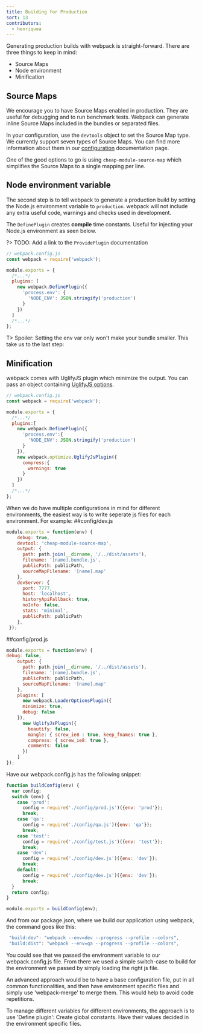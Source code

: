 ```yaml
---
title: Building for Production
sort: 13
contributors:
  - henriquea
---
```


Generating production builds with webpack is straight-forward. There are three things to keep in mind:

- Source Maps
- Node environment
- Minification

## Source Maps

We encourage you to have Source Maps enabled in production. They are useful for debugging and to run benchmark tests. Webpack can generate inline Source Maps included in the bundles or separated files.

In your configuration, use the `devtools` object to set the Source Map type. We currently support seven types of Source Maps. You can find more information about them in our [configuration](/configuration/devtool) documentation page.

One of the good options to go is using `cheap-module-source-map` which simplifies the Source Maps to a single mapping per line.

## Node environment variable

The second step is to tell webpack to generate a production build by setting the Node.js environment variable to `production`. webpack will not include any extra useful code, warnings and checks used in development.

The `DefinePlugin` creates **compile** time constants. Useful for injecting your Node.js environment as seen below.

?> TODO: Add a link to the `ProvidePlugin` documentation

```js
// webpack.config.js
const webpack = require('webpack');

module.exports = {
  /*...*/
  plugins: [
    new webpack.DefinePlugin({
      'process.env': {
        'NODE_ENV': JSON.stringify('production')
      }
    })
  ]
  /*...*/
};
```

T> Spoiler: Setting the env var only won't make your bundle smaller. This take us to the last step:

## Minification

webpack comes with UglifyJS plugin which minimize the output. You can pass an object containing [UglifyJS options](https://webpack.github.io/docs/list-of-plugins.html#uglifyjsplugin).

```js
// webpack.config.js
const webpack = require('webpack');

module.exports = {
  /*...*/
  plugins:[
    new webpack.DefinePlugin({
      'process.env':{
        'NODE_ENV': JSON.stringify('production')
      }
    }),
    new webpack.optimize.UglifyJsPlugin({
      compress:{
        warnings: true
      }
    })
  ]
  /*...*/
};
```
When we do have multiple configurations in mind for different environments, the easiest way is to write seperate js files for 
each environment. For example:
##config/dev.js
```js
module.exports = function(env) {
    debug: true,
    devtool: 'cheap-module-source-map',
    output: {
      path: path.join(__dirname, '/../dist/assets'),
      filename: '[name].bundle.js',
      publicPath: publicPath,
      sourceMapFilename: '[name].map'
    },
    devServer: {
      port: 7777,
      host: 'localhost',
      historyApiFallback: true,
      noInfo: false,
      stats: 'minimal',
      publicPath: publicPath
    },
 });
```
##config/prod.js
```js
module.exports = function(env) {
debug: false,
    output: {
      path: path.join(__dirname, '/../dist/assets'),
      filename: '[name].bundle.js',
      publicPath: publicPath,
      sourceMapFilename: '[name].map'
    },
    plugins: [
      new webpack.LoaderOptionsPlugin({
      minimize: true,
      debug: false
    }),
      new UglifyJsPlugin({
        beautify: false,
        mangle: { screw_ie8 : true, keep_fnames: true },
        compress: { screw_ie8: true },
        comments: false
      })
    ]
});
```
Have our webpack.config.js has the following snippet:
```js
function buildConfig(env) {
  var config;
  switch (env) {
    case 'prod':
      config = require('./config/prod.js')({env: 'prod'});
      break;
    case 'qa':
      config = require('./config/qa.js')({env: 'qa'});
      break;
    case 'test':
      config = require('./config/test.js')({env: 'test'});
      break;
    case 'dev':
      config = require('./config/dev.js')({env: 'dev'});
      break;
    default:
      config = require('./config/dev.js')({env: 'dev'});
      break;
  }
  return config;
}

module.exports = buildConfig(env);
```
And from our package.json, where we build our application using webpack, the command goes like this:
```js
 "build:dev": "webpack --env=dev --progress --profile --colors",
 "build:dist": "webpack --env=qa --progress --profile --colors",
```

You could see that we passed the environment variable to our webpack.config.js file. From there we used a simple
switch-case to build for the environment we passed by simply loading the right js file.

An advanced approach would be to have a base configuration file, put in all common functionalities,
and then have environment specific files and simply use 'webpack-merge' to merge them. This would help to avoid code repetitions.

To manage different variables for different environments, the approach is to use 'Define plugin':
Create global constants. Have their values decided in the environment specific files.
